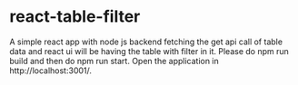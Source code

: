 # react-table-filter
A simple react app with node js backend fetching the get api call of table data and react ui will be having the table with filter in it.
Please do npm run build and then do npm run start.
Open the application in http://localhost:3001/.
